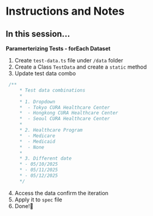 # Instructions and Notes

## In this session...

**Paramerterizing Tests - forEach Dataset**
1. Create `test-data.ts` file under `/data` folder
2. Create a Class `TestData` and create a `static` method 
3. Update test data combo

```ts
 /**
     * Test data combinations
     *
     * 1. Dropdown
     *  - Tokyo CURA Healthcare Center
     *  - Hongkong CURA Healthcare Center
     *  - Seoul CURA Healthcare Center
     *
     * 2. Healthcare Program
     *  - Medicare
     *  - Medicaid
     *  - None
     *
     * 3. Different date
     * - 05/10/2025
     * - 05/11/2025
     * - 05/12/2025
     */
```
4. Access the data confirm the iteration
5. Apply it to `spec` file
6. Done!🎉

